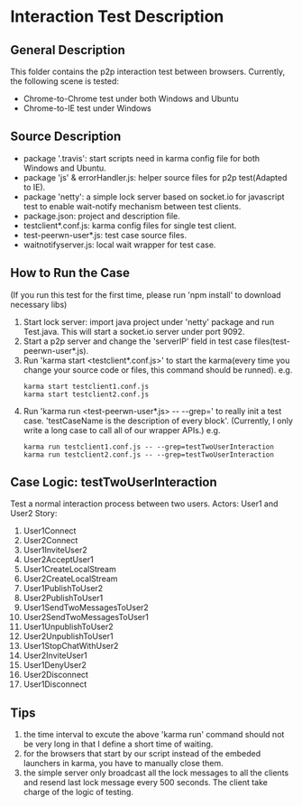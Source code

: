 Interaction Test Description
============================
General Description
-------------------
This folder contains the p2p interaction test between browsers.
Currently, the following scene is tested:
+ Chrome-to-Chrome test under both Windows and Ubuntu
+ Chrome-to-IE test under Windows

Source Description
-------------------
+ package '.travis': start scripts need in karma config file for both Windows and Ubuntu.
+ package 'js' & errorHandler.js: helper source files for p2p test(Adapted to IE).
+ package 'netty': a simple lock server based on socket.io for javascript test to enable wait-notify mechanism between test clients.
+ package.json: project and description file.
+ testclient*.conf.js: karma config files for single test client.
+ test-peerwn-user*.js: test case source files.
+ waitnotifyserver.js: local wait wrapper for test case.

How to Run the Case
-------------------
(If you run this test for the first time, please run 'npm install' to download necessary libs)
1. Start lock server: import java project under 'netty' package and run Test.java.
    This will start a socket.io server under port 9092.
2. Start a p2p server and change the 'serverIP' field  in test case files(test-peerwn-user*.js).
3. Run 'karma start <testclient*.conf.js>' to start the karma(every time you change your source code or files, this command should be runned). e.g.
    ~~~~~~~~~~~~~~~~~~~{cmd}
    karma start testclient1.conf.js
    karma start testclient2.conf.js
    ~~~~~~~~~~~~~~~~~~~
4. Run 'karma run <test-peerwn-user*.js> -- --grep=<testCaseName>' to really init a test case. 'testCaseName is the description of every block'. (Currently, I only write a long case to call all of our wrapper APIs.) e.g.
    ~~~~~~~~~~~~~~~~~~~{cmd}
    karma run testclient1.conf.js -- --grep=testTwoUserInteraction
    karma run testclient2.conf.js -- --grep=testTwoUserInteraction
    ~~~~~~~~~~~~~~~~~~~

Case Logic: testTwoUserInteraction
-----------------------
Test a normal interaction process between two users.
Actors: User1 and User2
Story:
1. User1Connect
2. User2Connect
3. User1InviteUser2
4. User2AcceptUser1
5. User1CreateLocalStream
6. User2CreateLocalStream
7. User1PublishToUser2
8. User2PublishToUser1
9. User1SendTwoMessagesToUser2
10. User2SendTwoMessagesToUser1
11. User1UnpublishToUser2
12. User2UnpublishToUser1
13. User1StopChatWithUser2
14. User2InviteUser1
15. User1DenyUser2
16. User2Disconnect
17. User1Disconnect

Tips
-----------------------
1. the time interval to excute the above 'karma run' command should not be very long in that I define a short time of waiting.
2. for the browsers that start by our script instead of the embeded launchers in karma, you have to manually close them.
3. the simple server only broadcast all the lock messages to all the clients and resend last lock message every 500 seconds. The client take charge of the logic of testing.